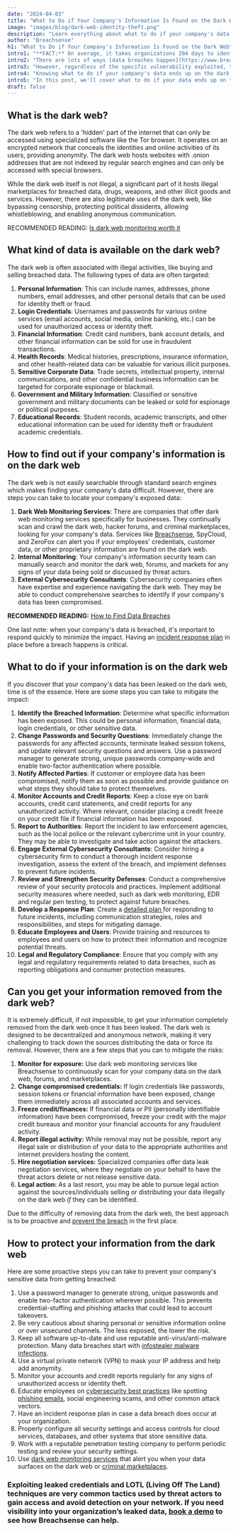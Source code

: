 ```yaml
---
date: "2024-04-03"
title: "What to Do if Your Company's Information Is Found on the Dark Web"
image: "images/blog/dark-web-identity-theft.png"
description: "Learn everything about what to do if your company's data is found on the dark web. Discover what to do when your company's information is found on the dark web." 
author: "Breachsense"
h1: "What to Do if Your Company's Information Is Found on the Dark Web"
intro1: "**FACT:** On average, it takes organizations 204 days to identify a breach ([IBM](https://www.ibm.com/reports/data-breach))."
intro2: "There are lots of ways [data breaches happen](https://www.breachsense.com/blog/data-breach-causes/), like leaked credentials, phishing scams, and malware infections."
intro3: "However, regardless of the specific vulnerability exploited, that fact remains that millions of records and sensitive data are leaked every day."
intro4: "Knowing what to do if your company's data ends up on the dark web is the first step to mitigating the impact of the breach."
intro5: "In this post, we'll cover what to do if your data ends up on the dark web, your removal options, and how to prevent a breach in the first place."
draft: false
---
```

## What is the dark web?

The dark web refers to a \'hidden\' part of the internet that can only be accessed using specialized software like the Tor browser. It operates on an encrypted network that conceals the identities and online activities of its users, providing anonymity. The dark web hosts websites with .onion addresses that are not indexed by regular search engines and can only be accessed with special browsers.

While the dark web itself is not illegal, a significant part of it hosts illegal marketplaces for breached data, drugs, weapons, and other illicit goods and services. However, there are also legitimate uses of the dark web, like bypassing censorship, protecting political dissidents, allowing whistleblowing, and enabling anonymous communication.

RECOMMENDED READING: [Is dark web monitoring worth it](https://www.breachsense.com/blog/dark-web-monitoring-worth-it/)

## What kind of data is available on the dark web?

The dark web is often associated with illegal activities, like buying and selling breached data. The following types of data are often targeted:

1. **Personal Information**: This can include names, addresses, phone numbers, email addresses, and other personal details that can be used for identity theft or fraud.
2. **Login Credentials**: Usernames and passwords for various online services (email accounts, social media, online banking, etc.) can be used for unauthorized access or identity theft.
3. **Financial Information**: Credit card numbers, bank account details, and other financial information can be sold for use in fraudulent transactions.
4. **Health Records**: Medical histories, prescriptions, insurance information, and other health-related data can be valuable for various illicit purposes.
5. **Sensitive Corporate Data**: Trade secrets, intellectual property, internal communications, and other confidential business information can be targeted for corporate espionage or blackmail.
6. **Government and Military Information**: Classified or sensitive government and military documents can be leaked or sold for espionage or political purposes.
7. **Educational Records**: Student records, academic transcripts, and other educational information can be used for identity theft or fraudulent academic credentials.

## How to find out if your company's information is on the dark web

The dark web is not easily searchable through standard search engines which makes finding your company's data difficult. However, there are steps you can take to locate your company's exposed data:

1. **Dark Web Monitoring Services**: There are companies that offer dark web monitoring services specifically for businesses. They continually scan and crawl the dark web, hacker forums, and criminal marketplaces, looking for your company's data. Services like [Breachsense](https://www.breachsense.com/), SpyCloud, and ZeroFox can alert you if your employees' credentials, customer data, or other proprietary information are found on the dark web.
2. **Internal Monitoring**: Your company's information security team can manually search and monitor the dark web, forums, and markets for any signs of your data being sold or discussed by threat actors.
3. **External Cybersecurity Consultants**: Cybersecurity companies often have expertise and experience navigating the dark web. They may be able to conduct comprehensive searches to identify if your company's data has been compromised.

**RECOMMENDED READING:** [How to Find Data Breaches](https://www.breachsense.com/blog/how-to-find-data-breaches/)

One last note: when your company's data is breached, it's important to respond quickly to minimize the impact. Having an [incident response plan](https://www.breachsense.com/blog/data-breach-response-checklist/) in place before a breach happens is critical.

## What to do if your information is on the dark web

If you discover that your company's data has been leaked on the dark web, time is of the essence. Here are some steps you can take to mitigate the impact:

1. **Identify the Breached Information**: Determine what specific information has been exposed. This could be personal information, financial data, login credentials, or other sensitive data.
2. **Change Passwords and Security Questions**: Immediately change the passwords for any affected accounts, terminate leaked session tokens, and update relevant security questions and answers. Use a password manager to generate strong, unique passwords company-wide and enable two-factor authentication where possible.
3. **Notify Affected Parties**: If customer or employee data has been compromised, notify them as soon as possible and provide guidance on what steps they should take to protect themselves.
4. **Monitor Accounts and Credit Reports**: Keep a close eye on bank accounts, credit card statements, and credit reports for any unauthorized activity. Where relevant, consider placing a credit freeze on your credit file if financial information has been exposed.
5. **Report to Authorities**: Report the incident to law enforcement agencies, such as the local police or the relevant cybercrime unit in your country. They may be able to investigate and take action against the attackers.
6. **Engage External Cybersecurity Consultants**: Consider hiring a cybersecurity firm to conduct a thorough incident response investigation, assess the extent of the breach, and implement defenses to prevent future incidents.
7. **Review and Strengthen Security Defenses**: Conduct a comprehensive review of your security protocols and practices. Implement additional security measures where needed, such as dark web monitoring, EDR and regular pen testing, to protect against future breaches.
8. **Develop a Response Plan**: Create a [detailed plan ](https://www.breachsense.com/blog/data-breach-response/)for responding to future incidents, including communication strategies, roles and responsibilities, and steps for mitigating damage.
9. **Educate Employees and Users**: Provide training and resources to employees and users on how to protect their information and recognize potential threats.
10. **Legal and Regulatory Compliance**: Ensure that you comply with any legal and regulatory requirements related to data breaches, such as reporting obligations and consumer protection measures.

## Can you get your information removed from the dark web?

It is extremely difficult, if not impossible, to get your information completely removed from the dark web once it has been leaked. The dark web is designed to be decentralized and anonymous network, making it very challenging to track down the sources distributing the data or force its removal. However, there are a few steps that you can to mitigate the risks:

1. **Monitor for exposure:** Use dark web monitoring services like Breachsense to continuously scan for your company data on the dark web, forums, and marketplaces.
2. **Change compromised credentials:** If login credentials like passwords, session tokens or financial information have been exposed, change them immediately across all associated accounts and services.
3. **Freeze credit/finances:** If financial data or PII (personally identifiable information) have been compromised, freeze your credit with the major credit bureaus and monitor your financial accounts for any fraudulent activity.
4. **Report illegal activity:** While removal may not be possible, report any illegal sale or distribution of your data to the appropriate authorities and internet providers hosting the content.
5. **Hire negotiation services:** Specialized companies offer data leak negotiation services, where they negotiate on your behalf to have the threat actors delete or not release sensitive data.
6. **Legal action:** As a last resort, you may be able to pursue legal action against the sources/individuals selling or distributing your data illegally on the dark web *if* they can be identified.

Due to the difficulty of removing data from the dark web, the best approach is to be proactive and [prevent the breach](https://www.breachsense.com/blog/data-breach-prevention/) in the first place.

## How to protect your information from the dark web

Here are some proactive steps you can take to prevent your company's sensitive data from getting breached:

1. Use a password manager to generate strong, unique passwords and enable two-factor authentication wherever possible. This prevents credential-stuffing and phishing attacks that could lead to account takeovers.
2. Be very cautious about sharing personal or sensitive information online or over unsecured channels. The less exposed, the lower the risk.
3. Keep all software up-to-date and use reputable anti-virus/anti-malware protection. Many data breaches start with [infostealer malware infections](https://www.breachsense.com/blog/malware-incident-response/).
4. Use a virtual private network (VPN) to mask your IP address and help add anonymity.
5. Monitor your accounts and credit reports regularly for any signs of unauthorized access or identity theft.
6. Educate employees on [cybersecurity best practices](https://www.breachsense.com/blog/data-security-best-practices/) like spotting [phishing emails](https://www.breachsense.com/blog/email-threat-types/), social engineering scams, and other common attack vectors.
7. Have an incident response plan in case a data breach does occur at your organization.
8. Properly configure all security settings and access controls for cloud services, databases, and other systems that store sensitive data.
9. Work with a reputable penetration testing company to perform periodic testing and review your security settings.
10. Use [dark web monitoring services](https://www.breachsense.com/dark-web-monitoring/) that alert you when your data surfaces on the dark web or [criminal marketplaces](https://www.breachsense.com/darknet-markets/).

### Exploiting leaked credentials and LOTL (Living Off The Land) techniques are very common tactics used by threat actors to gain access and avoid detection on your network. If you need visibility into your organization’s leaked data, [book a demo](https://www.breachsense.com/book-demo/) to see how Breachsense can help.
